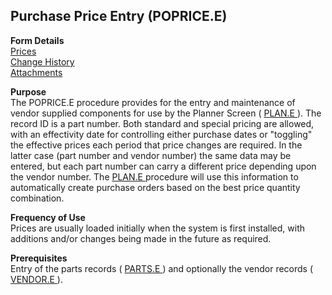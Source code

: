 ##  Purchase Price Entry (POPRICE.E)

<PageHeader />

**Form Details**  
[ Prices ](../../PUR-OVERVIEW/PUR-ENTRY/POPRICE-E/POPRICE-E-1/README.md)   
[ Change History ](../../PUR-OVERVIEW/PUR-ENTRY/POPRICE-E/POPRICE-E-2/README.md)   
[ Attachments ](../../PUR-OVERVIEW/PUR-ENTRY/POPRICE-E/POPRICE-E-3/README.md)   

**Purpose**  
The POPRICE.E procedure provides for the entry and maintenance of vendor supplied components for use by the Planner Screen ( [ PLAN.E ](../../MFG-OVERVIEW/MFG-ENTRY/PLAN-E/README.md) ). The record ID is a part number. Both standard and special pricing are allowed, with an effectivity date for controlling either purchase dates or "toggling" the effective prices each period that price changes are required. In the latter case (part number and vendor number) the same data may be entered, but each part number can carry a different price depending upon the vendor number. The [ PLAN.E ](../../MFG-OVERVIEW/MFG-ENTRY/PLAN-E/README.md) procedure will use this information to automatically create purchase orders based on the best price quantity combination. 

**Frequency of Use**  
Prices are usually loaded initially when the system is first installed, with
additions and/or changes being made in the future as required.

**Prerequisites**  
Entry of the parts records ( [ PARTS.E ](../../ENG-OVERVIEW/ENG-ENTRY/PARTS-E/README.md) ) and optionally the vendor records ( [ VENDOR.E ](../../AP-OVERVIEW/AP-ENTRY/VENDOR-E/README.md) ). 

<badge text= "Version 8.10.57" vertical="middle" />

<PageFooter />